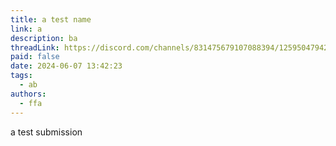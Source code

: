 ```yaml
---
title: a test name
link: a
description: ba
threadLink: https://discord.com/channels/831475679107088394/1259504794217746533
paid: false
date: 2024-06-07 13:42:23
tags:
  - ab
authors:
  - ffa
---
```

a test submission